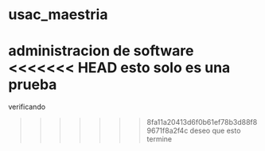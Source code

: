 # usac_maestria
administracion de software
<<<<<<< HEAD
esto solo es una prueba
=======
verificando
>>>>>>> 8fa11a20413d6f0b61ef78b3d88f89671f8a2f4c
deseo que esto termine
